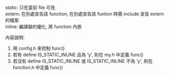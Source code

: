 static: 只在當前 file 可見  
extern: 在別處宣告該 function, 在別處宣告該 funtion 時需 include 宣告 extern 的檔案  
inline: 編譯器的優化, 將 function 內嵌  
  
內容說明:  
1. 用 config.h 來控制 func()
2. 若有 define IS_STATIC_INLINE 且為 'y', 則在 my.h 中定義 func()
3. 若沒有 define IS_STATIC_INLINE 或 IS_STATIC_INLINE 不為 'y', 則在 function.h 中定義 func()
